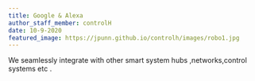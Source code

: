 ```yaml
---
title: Google & Alexa
author_staff_member: controlH
date: 10-9-2020
featured_image: https://jpunn.github.io/controlh/images/robo1.jpg
---
```

We seamlessly integrate with other smart system hubs ,networks,control systems etc  .
